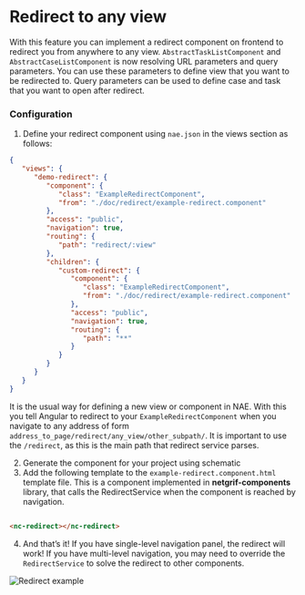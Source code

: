 # Redirect to any view

With this feature you can implement a redirect component on frontend to redirect you from anywhere to any view.
`AbstractTaskListComponent` and `AbstractCaseListComponent` is now resolving URL parameters and query parameters. You can
use these parameters to define view that you want to be redirected to. Query parameters can be used to define case and
task that you want to open after redirect.

### Configuration

1. Define your redirect component using `nae.json` in the views section as follows:

```json
{
   "views": {
      "demo-redirect": {
         "component": {
            "class": "ExampleRedirectComponent",
            "from": "./doc/redirect/example-redirect.component"
         },
         "access": "public",
         "navigation": true,
         "routing": {
            "path": "redirect/:view"
         },
         "children": {
            "custom-redirect": {
               "component": {
                  "class": "ExampleRedirectComponent",
                  "from": "./doc/redirect/example-redirect.component"
               },
               "access": "public",
               "navigation": true,
               "routing": {
                  "path": "**"
               }
            }
         }
      }
   }
}
```

It is the usual way for defining a new view or component in NAE. With this you tell Angular to redirect to your
`ExampleRedirectComponent` when you navigate to any address of form `address_to_page/redirect/any_view/other_subpath/`. It
is important to use the `/redirect`, as this is the main path that redirect service parses.

2. Generate the component for your project using schematic
3. Add the following template to the `example-redirect.component.html` template file. This is a component implemented in
   **netgrif-components** library, that calls the RedirectService when the component is reached by navigation.

```html

<nc-redirect></nc-redirect>
```

4. And that’s it! If you have single-level navigation panel, the redirect will work! If you have multi-level navigation,
   you may need to override the `RedirectService` to solve the redirect to other components.

![Redirect example](../_media/views/redirect_to_any_view.gif)